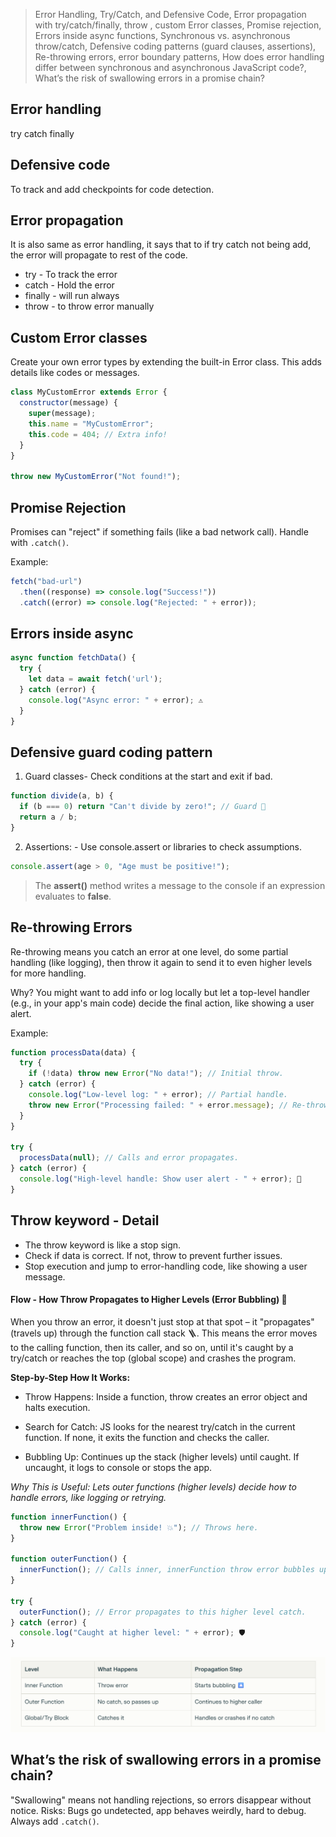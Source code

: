 > Error Handling, Try/Catch, and Defensive Code, Error propagation with try/catch/finally, throw , custom Error classes, Promise rejection, Errors inside async functions, Synchronous vs. asynchronous throw/catch, Defensive coding patterns (guard clauses, assertions), Re-throwing errors, error boundary patterns, How does error handling differ between synchronous and asynchronous JavaScript code?, What’s the risk of swallowing errors in a promise chain?

## Error handling

try catch finally

## Defensive code

To track and add checkpoints for code detection.

## Error propagation

It is also same as error handling, it says that to if try catch not being add, the error will propagate to rest of the code.

- try - To track the error
- catch - Hold the error
- finally - will run always
- throw - to throw error manually

## Custom Error classes

Create your own error types by extending the built-in Error class. This adds details like codes or messages.

```js
class MyCustomError extends Error {
  constructor(message) {
    super(message);
    this.name = "MyCustomError";
    this.code = 404; // Extra info!
  }
}

throw new MyCustomError("Not found!");
```

## Promise Rejection

Promises can "reject" if something fails (like a bad network call). Handle with `.catch()`.

Example:

```javascript
fetch("bad-url")
  .then((response) => console.log("Success!"))
  .catch((error) => console.log("Rejected: " + error));
```

## Errors inside async

```js
async function fetchData() {
  try {
    let data = await fetch('url');
  } catch (error) {
    console.log("Async error: " + error); ⚠️
  }
}
```

## Defensive guard coding pattern

1. Guard classes- Check conditions at the start and exit if bad.

```js
function divide(a, b) {
  if (b === 0) return "Can't divide by zero!"; // Guard 🚧
  return a / b;
}
```

2. Assertions: - Use console.assert or libraries to check assumptions.

```js
console.assert(age > 0, "Age must be positive!");
```

> The **assert()** method writes a message to the console if an expression evaluates to **false**.

## Re-throwing Errors

Re-throwing means you catch an error at one level, do some partial handling (like logging), then throw it again to send it to even higher levels for more handling.

Why? You might want to add info or log locally but let a top-level handler (e.g., in your app's main code) decide the final action, like showing a user alert.

Example:

```javascript
function processData(data) {
  try {
    if (!data) throw new Error("No data!"); // Initial throw.
  } catch (error) {
    console.log("Low-level log: " + error); // Partial handle.
    throw new Error("Processing failed: " + error.message); // Re-throw with more info to higher level! 🔄
  }
}

try {
  processData(null); // Calls and error propagates.
} catch (error) {
  console.log("High-level handle: Show user alert - " + error); 🚨
}

```

## Throw keyword - Detail

- The throw keyword is like a stop sign.
- Check if data is correct. If not, throw to prevent further issues.
- Stop execution and jump to error-handling code, like showing a user message.

#### Flow - How Throw Propagates to Higher Levels (Error Bubbling) 🔄

When you throw an error, it doesn't just stop at that spot – it "propagates" (travels up) through the function call stack 🪜. This means the error moves to the calling function, then its caller, and so on, until it's caught by a try/catch or reaches the top (global scope) and crashes the program.

**Step-by-Step How It Works:**

- Throw Happens: Inside a function, throw creates an error object and halts execution.

- Search for Catch: JS looks for the nearest try/catch in the current function. If none, it exits the function and checks the caller.

- Bubbling Up: Continues up the stack (higher levels) until caught. If uncaught, it logs to console or stops the app.

_Why This is Useful: Lets outer functions (higher levels) decide how to handle errors, like logging or retrying._

```js
function innerFunction() {
  throw new Error("Problem inside! 💥"); // Throws here.
}

function outerFunction() {
  innerFunction(); // Calls inner, innerFunction throw error bubbles up here.
}

try {
  outerFunction(); // Error propagates to this higher level catch.
} catch (error) {
  console.log("Caught at higher level: " + error); 🛡️
}

```

![alt text](image.png)

## What’s the risk of swallowing errors in a promise chain?

"Swallowing" means not handling rejections, so errors disappear without notice. Risks: Bugs go undetected, app behaves weirdly, hard to debug. Always add `.catch()`.
